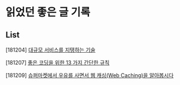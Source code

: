 # 읽었던 좋은 글 기록

## List

[181204] [대규모 서비스를 지탱하는 기술](https://github.com/sehajyang/TIL/blob/master/Review/181204-1.md)

[181207] [좋은 코딩을 위한 13 가지 간단한 규칙](https://github.com/sehajyang/TIL/blob/master/Review/181207-1.md)

[181209] [슈퍼마켓에서 우유를 사면서 웹 캐싱(Web Caching)을 알아봅시다](https://adhrinae.github.io/posts/web-caching-explained-by-buying-milk-kr)
